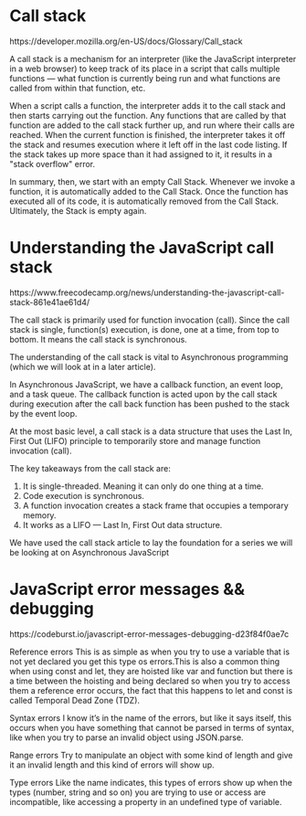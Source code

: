 <h1>Call stack</h1>
https://developer.mozilla.org/en-US/docs/Glossary/Call_stack

A call stack is a mechanism for an interpreter (like the JavaScript interpreter in a web browser) to keep track of its place in a script that calls multiple functions — what function is currently being run and what functions are called from within that function, etc.

When a script calls a function, the interpreter adds it to the call stack and then starts carrying out the function.
Any functions that are called by that function are added to the call stack further up, and run where their calls are reached.
When the current function is finished, the interpreter takes it off the stack and resumes execution where it left off in the last code listing.
If the stack takes up more space than it had assigned to it, it results in a "stack overflow" error.

In summary, then, we start with an empty Call Stack. Whenever we invoke a function, it is automatically added to the Call Stack. Once the function has executed all of its code, it is automatically removed from the Call Stack. Ultimately, the Stack is empty again.

<h1>Understanding the JavaScript call stack</h1>
https://www.freecodecamp.org/news/understanding-the-javascript-call-stack-861e41ae61d4/

The call stack is primarily used for function invocation (call). Since the call stack is single, function(s) execution, is done, one at a time, from top to bottom. It means the call stack is synchronous.

The understanding of the call stack is vital to Asynchronous programming (which we will look at in a later article).

In Asynchronous JavaScript, we have a callback function, an event loop, and a task queue. The callback function is acted upon by the call stack during execution after the call back function has been pushed to the stack by the event loop.

At the most basic level, a call stack is a data structure that uses the Last In, First Out (LIFO) principle to temporarily store and manage function invocation (call).

The key takeaways from the call stack are:
1. It is single-threaded. Meaning it can only do one thing at a time.
2. Code execution is synchronous.
3. A function invocation creates a stack frame that occupies a temporary memory.
4. It works as a LIFO — Last In, First Out data structure.

We have used the call stack article to lay the foundation for a series we will be looking at on Asynchronous JavaScript

<h1>JavaScript error messages && debugging</h1>
https://codeburst.io/javascript-error-messages-debugging-d23f84f0ae7c

Reference errors
This is as simple as when you try to use a variable that is not yet declared you get this type os errors.This is also a common thing when using const and let, they are hoisted like var and function but there is a time between the hoisting and being declared so when you try to access them a reference error occurs, the fact that this happens to let and const is called Temporal Dead Zone (TDZ).

Syntax errors
I know it’s in the name of the errors, but like it says itself, this occurs when you have something that cannot be parsed in terms of syntax, like when you try to parse an invalid object using JSON.parse.

Range errors
Try to manipulate an object with some kind of length and give it an invalid length and this kind of errors will show up.

Type errors
Like the name indicates, this types of errors show up when the types (number, string and so on) you are trying to use or access are incompatible, like accessing a property in an undefined type of variable.

